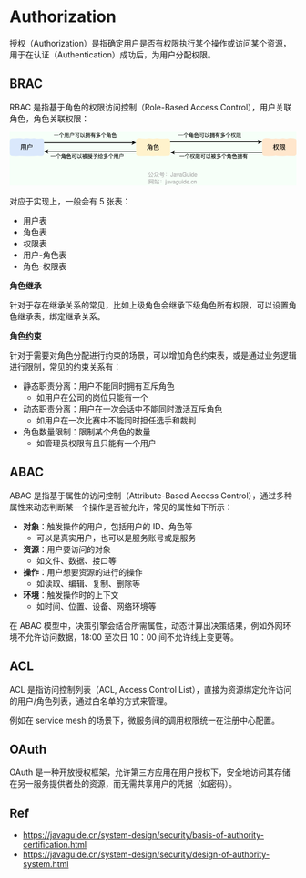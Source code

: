 # Authorization

授权（Authorization）是指确定用户是否有权限执行某个操作或访问某个资源，用于在认证（Authentication）成功后，为用户分配权限。

## BRAC

RBAC 是指基于角色的权限访问控制（Role-Based Access Control），用户关联角色，角色关联权限：

![](images/2025-03-23-17-45-15.png)

对应于实现上，一般会有 5 张表：

- 用户表
- 角色表
- 权限表
- 用户-角色表
- 角色-权限表

**角色继承**

针对于存在继承关系的常见，比如上级角色会继承下级角色所有权限，可以设置角色继承表，绑定继承关系。

**角色约束**

针对于需要对角色分配进行约束的场景，可以增加角色约束表，或是通过业务逻辑进行限制，常见的约束关系有：

- 静态职责分离：用户不能同时拥有互斥角色
  - 如用户在公司的岗位只能有一个
- 动态职责分离：用户在一次会话中不能同时激活互斥角色
  - 如用户在一次比赛中不能同时担任选手和裁判
- 角色数量限制：限制某个角色的数量
  - 如管理员权限有且只能有一个用户

## ABAC

ABAC 是指基于属性的访问控制（Attribute-Based Access Control），通过多种属性来动态判断某一个操作是否被允许，常见的属性如下所示：

- **对象**：触发操作的用户，包括用户的 ID、角色等
  - 可以是真实用户，也可以是服务账号或是服务
- **资源**：用户要访问的对象
  - 如文件、数据、接口等
- **操作**：用户想要资源的进行的操作
  - 如读取、编辑、复制、删除等
- **环境**：触发操作时的上下文
  - 如时间、位置、设备、网络环境等

在 ABAC 模型中，决策引擎会结合所需属性，动态计算出决策结果，例如外网环境不允许访问数据，18:00 至次日 10：00 间不允许线上变更等。

## ACL

ACL 是指访问控制列表（ACL, Access Control List），直接为资源绑定允许访问的用户/角色列表，通过白名单的方式来管理。

例如在 service mesh 的场景下，微服务间的调用权限统一在注册中心配置。

## OAuth

OAuth 是一种开放授权框架，允许第三方应用在用户授权下，安全地访问其存储在另一服务提供者处的资源，而无需共享用户的凭据（如密码）。

## Ref

- <https://javaguide.cn/system-design/security/basis-of-authority-certification.html>
- <https://javaguide.cn/system-design/security/design-of-authority-system.html>
